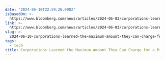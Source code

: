 ```yaml
---
date: '2024-06-10T22:59:26.000Z'
isBasedOn: >-
  https://www.bloomberg.com/news/articles/2024-06-03/corporations-learned-the-maximum-amount-they-can-charge-for-a-product
link: >-
  https://www.bloomberg.com/news/articles/2024-06-03/corporations-learned-the-maximum-amount-they-can-charge-for-a-product
slug: >-
  2024-06-10-corporations-learned-the-maximum-amount-they-can-charge-for-a-product-blo
tags:
  - tech
title: Corporations Learned the Maximum Amount They Can Charge for a Product - Blo
---
```

 
